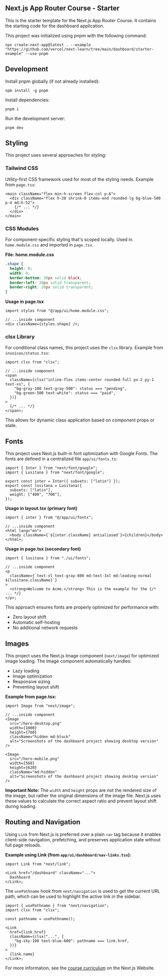 ## Next.js App Router Course - Starter

This is the starter template for the Next.js App Router Course. It contains the starting code for the dashboard application.

This project was initialized using pnpm with the following command:

```
npx create-next-app@latest . --example "https://github.com/vercel/next-learn/tree/main/dashboard/starter-example" --use-pnpm
```

## Development

Install pnpm globally (if not already installed):

```
npm install -g pnpm
```

Install dependencies:

```
pnpm i
```

Run the development server:

```
pnpm dev
```

## Styling

This project uses several approaches for styling:

### Tailwind CSS

Utility-first CSS framework used for most of the styling needs. Example from `page.tsx`:

```tsx
<main className="flex min-h-screen flex-col p-6">
  <div className="flex h-20 shrink-0 items-end rounded-lg bg-blue-500 p-4 md:h-52">
    {/* ... */}
  </div>
</main>
```

### CSS Modules

For component-specific styling that's scoped locally. Used in `home.module.css` and imported in `page.tsx`.

**File: home.module.css**

```css
.shape {
  height: 0;
  width: 0;
  border-bottom: 30px solid black;
  border-left: 20px solid transparent;
  border-right: 20px solid transparent;
}
```

**Usage in page.tsx**

```tsx
import styles from "@/app/ui/home.module.css";

// ...inside component
<div className={styles.shape} />;
```

### clsx Library

For conditional class names, this project uses the `clsx` library. Example from `invoices/status.tsx`:

```tsx
import clsx from "clsx";

// ...inside component
<span
  className={clsx("inline-flex items-center rounded-full px-2 py-1 text-xs", {
    "bg-gray-100 text-gray-500": status === "pending",
    "bg-green-500 text-white": status === "paid",
  })}
>
  {/* ... */}
</span>;
```

This allows for dynamic class application based on component props or state.

## Fonts

This project uses Next.js built-in font optimization with Google Fonts. The fonts are defined in a centralized file `app/ui/fonts.ts`:

```tsx
import { Inter } from "next/font/google";
import { Lusitana } from "next/font/google";

export const inter = Inter({ subsets: ["latin"] });
export const lusitana = Lusitana({
  subsets: ["latin"],
  weight: ["400", "700"],
});
```

**Usage in layout.tsx (primary font)**

```tsx
import { inter } from "@/app/ui/fonts";

// ...inside component
<html lang="en">
  <body className={`${inter.className} antialiased`}>{children}</body>
</html>;
```

**Usage in page.tsx (secondary font)**

```tsx
import { lusitana } from "./ui/fonts";

// ...inside component
<p
  className={`text-xl text-gray-800 md:text-3xl md:leading-normal ${lusitana.className}`}
>
  <strong>Welcome to Acme.</strong> This is the example for the {/* ... */}
</p>;
```

This approach ensures fonts are properly optimized for performance with:

- Zero layout shift
- Automatic self-hosting
- No additional network requests

## Images

This project uses the Next.js Image component (`next/image`) for optimized image loading. The Image component automatically handles:

- Lazy loading
- Image optimization
- Responsive sizing
- Preventing layout shift

**Example from page.tsx:**

```tsx
import Image from "next/image";

// ...inside component
<Image
  src="/hero-desktop.png"
  width={1000}
  height={760}
  className="hidden md:block"
  alt="Screenshots of the dashboard project showing desktop version"
/>

<Image
  src="/hero-mobile.png"
  width={560}
  height={620}
  className="md:hidden"
  alt="Screenshots of the dashboard project showing desktop version"
/>
```

**Important Note:** The `width` and `height` props are not the rendered size of the image, but rather the original dimensions of the image file. Next.js uses these values to calculate the correct aspect ratio and prevent layout shift during loading.

## Routing and Navigation

Using `Link` from Next.js is preferred over a plain `<a>` tag because it enables client-side navigation, prefetching, and preserves application state without full page reloads.

**Example using Link (from `app/ui/dashboard/nav-links.tsx`):**

```tsx
import Link from "next/link";

<Link href="/dashboard" className="...">
  Dashboard
</Link>;
```

The `usePathname` hook from `next/navigation` is used to get the current URL path, which can be used to highlight the active link in the sidebar.

```tsx
import { usePathname } from "next/navigation";
import clsx from "clsx";

const pathname = usePathname();

<Link
  href={link.href}
  className={clsx("...", {
    "bg-sky-100 text-blue-600": pathname === link.href,
  })}
>
  {link.name}
</Link>;
```

For more information, see the [course curriculum](https://nextjs.org/learn) on the Next.js Website.
